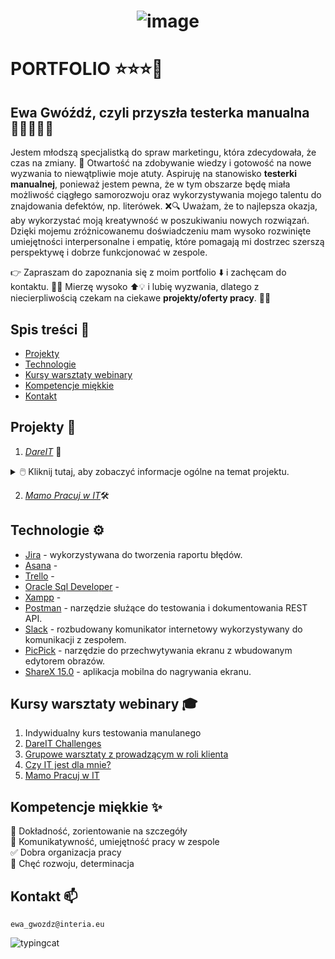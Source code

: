 <h1 align="center"> 
  
![image](https://github.com/TesterkaEG/Portfolio/assets/144365299/609eecc8-a4c8-4578-b304-8f546a934416) 

</h1> <p align="center">  </h1> 

# PORTFOLIO ⭐⭐⭐🚀 


## Ewa Gwóźdź, czyli przyszła testerka manualna 👩‍💻🕵🏼‍♀️

Jestem młodszą specjalistką do spraw marketingu, która zdecydowała, że czas na zmiany. 🎉 Otwartość na zdobywanie wiedzy i gotowość na nowe wyzwania to niewątpliwie moje atuty. Aspiruję na stanowisko **testerki manualnej**, ponieważ jestem pewna, że w tym obszarze będę miała możliwość ciągłego samorozwoju oraz wykorzystywania mojego talentu do znajdowania defektów, np. literówek. ❌🔍 Uważam, że to najlepsza okazja, aby wykorzystać moją kreatywność w poszukiwaniu nowych rozwiązań. Dzięki mojemu zróżnicowanemu doświadczeniu mam wysoko rozwinięte umiejętności interpersonalne i empatię, które pomagają mi dostrzec szerszą perspektywę i dobrze funkcjonować w zespole.

👉 Zapraszam do zapoznania się z moim portfolio ⬇️ i zachęcam do kontaktu. 📱📧 Mierzę wysoko ⬆💡 i lubię wyzwania, dlatego z niecierpliwością czekam na ciekawe **projekty/oferty pracy**. 🙂💼


##  Spis treści 📌

* [Projekty](#projekty-)
* [Technologie](#technologie-)
* [Kursy warsztaty webinary](#kursy-warsztaty-webinary-)
* [Kompetencje miękkie](#kompetencje-miekkie-)
* [Kontakt](#kontakt-)


## Projekty 📑

1. [*DareIT*](https://drive.google.com/drive/folders/1BkzQya08W05i_sgWLteUv_aPaJQdK-Up?usp=drive_link) 💎

<details>
<summary>🖱️ Kliknij tutaj, aby zobaczyć informacje ogólne na temat projektu. </b> </summary>
<b> <br>Czym jest wyzwanie Dare IT Challenges?</b> 
  
<br> To 7-tygodniowe wyzwanie zorganizowane przez DareIT, którego rezultatem jest kompletny projekt z zakresu testowania manualnego. Zadania były wykonywane w cotygodniowych sprintach. Celem projektu było zgłębienie tajników testowania manualnego oraz stworzenie własnego portfolio. 

Czego nauczyłam się podczas wyzwania?
<br>✔️ Testowania aplikacji webowych i mobilnych 
<br>✔️ Testowania eksploracyjnego
<br>✔️ Redagowania przypadków testowych
<br>✔️ Raportowania błędów z użyciem Jiry
<br>✔️ Tworzenia raportów z testów 
<br>✔️ SQL 
</details>

2. [*Mamo Pracuj w IT*](https://drive.google.com/drive/folders/1Z95ucarzBCjfXUffgd80F15rE7yOvfjV?usp=drive_link)🛠


## Technologie ⚙️
 
- [Jira](https://www.atlassian.com/software/jira) - wykorzystywana do tworzenia raportu błędów.
- [Asana](https://asana.com/pl) - 
- [Trello](https://trello.com/pl) - 
- [Oracle Sql Developer](https://www.oracle.com/database/sqldeveloper/) - 
- [Xampp](https://www.apachefriends.org/pl/index.html) - 
- [Postman](https://www.postman.com/) - narzędzie służące do testowania i dokumentowania REST API. 
- [Slack](https://slack.com/solutions/engineering) - rozbudowany komunikator internetowy wykorzystywany do komunikacji z zespołem.
- [PicPick](https://picpick.app/pl/) - narzędzie do przechwytywania ekranu z wbudowanym edytorem obrazów.
- [ShareX 15.0](https://getsharex.com/) - aplikacja mobilna do nagrywania ekranu.


## Kursy warsztaty webinary 🎓

1. Indywidualny kurs testowania manulanego
2. [DareIT Challenges](https://www.dareit.io/challenges/qa-manual-testing)
3. [Grupowe warsztaty z prowadzącym w roli klienta](https://szkoleniedlaqa.pl/)
4. [Czy IT jest dla mnie?](https://www.czyitjestdlamnie.pl/kursy)
5. [Mamo Pracuj w IT](https://mamopracuj.pl/mamo-pracuj-w-it/)


## Kompetencje miękkie ✨
 
🔎 Dokładność, zorientowanie na szczegóły 
<br> 🤝 Komunikatywność, umiejętność pracy w zespole
<br> ✅ Dobra organizacja pracy
<br> 💪 Chęć rozwoju, determinacja


## Kontakt 📫
```ewa_gwozdz@interia.eu```

![typingcat](https://github.com/TesterkaEG/Portfolio/assets/144365299/8845473e-180a-4948-99ac-a5d3d31208e3)

